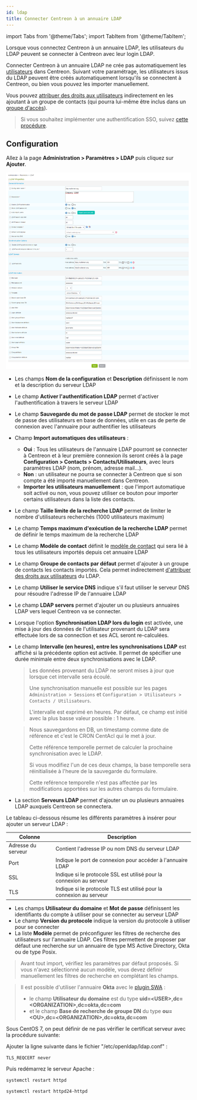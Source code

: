 ```yaml
---
id: ldap
title: Connecter Centreon à un annuaire LDAP
---
```

import Tabs from '@theme/Tabs';
import TabItem from '@theme/TabItem';


Lorsque vous connectez Centreon à un annuaire LDAP, les utilisateurs du LDAP peuvent se connecter à Centreon avec leur login LDAP.

Connecter Centreon à un annuaire LDAP ne crée pas automatiquement les [utilisateurs](../../monitoring/basic-objects/contacts) dans Centreon. Suivant votre paramétrage, les utilisateurs issus du LDAP peuvent être créés automatiquement lorsqu'ils se connectent à Centreon, ou bien vous pouvez les importer manuellement.

Vous pouvez [attribuer des droits aux utilisateurs](../access-control-lists) indirectement en les ajoutant à un groupe de contacts (qui pourra lui-même être inclus dans un [groupe d'accès](../access-control-lists#créer-un-groupe-daccès)).

> Si vous souhaitez implémenter une authentification SSO, suivez
> [cette procédure](../../connect/sso). 

## Configuration

Allez à la page **Administration > Paramètres > LDAP** puis cliquez
sur **Ajouter**.

![image](../../assets/administration/parameters-ldap-add.png)

- Les champs **Nom de la configuration** et **Description** définissent le nom
et la description du serveur LDAP
- Le champ **Activer l'authentification LDAP** permet d'activer
l'authentification à travers le serveur LDAP
- Le champ **Sauvegarde du mot de passe LDAP** permet de stocker le mot de
passe des utilisateurs en base de données, utile en cas de perte de
connexion avec l'annuaire pour authentifier les utilisateurs
- Champ **Import automatiques des utilisateurs** :

    - **Oui** : Tous les utilisateurs de l'annuaire LDAP pourront se connecter à Centreon et à leur première connexion ils seront créés à la page **Configuration > Contacts > Contacts/Utilisateurs**, avec leurs paramètres LDAP (nom, prénom, adresse mail...).
    - **Non** : un utilisateur ne pourra se connecter à Centreon que si son compte a été importé manuellement dans Centreon.
    - **Importer les utilisateurs manuellement** : que l'import automatique soit activé ou non, vous pouvez utiliser ce bouton pour importer certains utilisateurs dans la liste des contacts.

- Le champ **Taille limite de la recherche LDAP** permet de limiter le nombre d'utilisateurs recherchés
 (1000 utilisateurs maximum)
- Le champ **Temps maximum d'exécution de la recherche LDAP** permet de
définir le temps maximum de la recherche LDAP
- Le champ **Modèle de contact** définit le [modèle de contact](../../monitoring/basic-objects/contacts-templates) qui sera lié
à tous les utilisateurs importés depuis cet annuaire LDAP
- Le champ **Groupe de contacts par défaut** permet d'ajouter à un
groupe de contacts les contacts importés. Cela permet indirectement [d'attribuer des droits aux utilisateurs](../access-control-lists) du LDAP.
- Le champ **Utiliser le service DNS** indique s'il faut utiliser le serveur
DNS pour résoudre l'adresse IP de l'annuaire LDAP
- Le champ **LDAP servers** permet d'ajouter un ou plusieurs annuaires LDAP
vers lequel Centreon va se connecter.
- Lorsque l'option **Synchronisation LDAP lors du login** est activée, une
mise à jour des données de l'utilisateur provenant du LDAP sera effectuée
lors de sa connection et ses ACL seront re-calculées.
- Le champ **Intervalle (en heures), entre les synchronisations LDAP** est
affiché si la précédente option est activée. Il permet de spécifier une
durée minimale entre deux synchronisations avec le LDAP.

    > Les données provenant du LDAP ne seront mises à jour que lorsque cet intervalle
    > sera écoulé.
    >
    > Une synchronisation manuelle est possible sur les pages
    > `Administration > Sessions` et `Configuration > Utilisateurs > Contacts /
    > Utilisateurs`.
    >
    > L'intervalle est exprimé en heures. Par défaut, ce champ est initié avec la
    > plus basse valeur possible : 1 heure.

    > Nous sauvegardons en DB, un timestamp comme date de référence et c'est le CRON
    > CentAcl qui le met à jour.
    >
    > Cette référence temporelle permet de calculer la prochaine synchronisation avec
    > le LDAP.
    >
    > Si vous modifiez l'un de ces deux champs, la base temporelle sera réinitialisée
    > à l'heure de la sauvegarde du formulaire.
    >
    > Cette reférence temporelle n'est pas affectée par les modifications apportées
    > sur les autres champs du formulaire.

- La section **Serveurs LDAP** permet d'ajouter un ou plusieurs annuaires LDAP
auxquels Centreon se connectera.

Le tableau ci-dessous résume les différents paramètres à insérer pour ajouter un
serveur LDAP :

| Colonne            | Description                                                          |
| ------------------ | -------------------------------------------------------------------- |
| Adresse du serveur | Contient l'adresse IP ou nom DNS du serveur LDAP                     |
| Port               | Indique le port de connexion pour accéder à l'annuaire LDAP          |
| SSL                | Indique si le protocole SSL est utilisé pour la connexion au serveur |
| TLS                | Indique si le protocole TLS est utilisé pour la connexion au serveur |

- Les champs **Utilisateur du domaine** et **Mot de passe** définissent les identifiants 
du compte à utiliser pour se connecter au serveur LDAP
- Le champ **Version du protocole** indique la version du protocole à utiliser
pour se connecter
- La liste **Modèle** permet de préconfigurer les filtres de recherche des
utilisateurs sur l'annuaire LDAP. Ces filtres permettent de proposer par
défaut une recherche sur un annuaire de type MS Active Directory, Okta ou
de type Posix.

> Avant tout import, vérifiez les paramètres par défaut proposés. Si vous n'avez
> sélectionné aucun modèle, vous devez définir manuellement les filtres de
> recherche en complétant les champs.

> Il est possible d'utiliser l'annuaire **Okta** avec le [plugin
> SWA](https://help.okta.com/en/prod/Content/Topics/Apps/Apps_Configure_Template_App.htm) :
>
> - le champ **Utilisateur du domaine** est du type
> **uid=\<USER\>,dc=\<ORGANIZATION\>,dc=okta,dc=com**
> - et le champ **Base de recherche de groupe DN** du type
> **ou=\<OU\>,dc=\<ORGANIZATION\>,dc=okta,dc=com**

Sous CentOS 7, on peut définir de ne pas vérifier le certificat serveur avec la
procédure suivante:

Ajouter la ligne suivante dans le fichier "/etc/openldap/ldap.conf" :

```shell
TLS_REQCERT never
```

Puis redémarrez le serveur Apache :

<Tabs groupId="sync">
<TabItem value="RHEL / CentOS / Oracle Linux 8" label="RHEL / CentOS / Oracle Linux 8">

```shell
systemctl restart httpd
```

</TabItem>
<TabItem value="CentOS 7" label="CentOS 7">

```shell
systemctl restart httpd24-httpd
```
</TabItem>
</Tabs>
